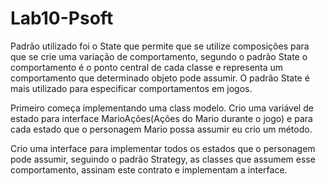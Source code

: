 # Lab10-Psoft

Padrão utilizado foi o State que permite que se utilize composições para que se crie uma variação de comportamento, segundo o padrão State o comportamento é o ponto central de cada classe e representa um comportamento que determinado objeto pode assumir. O padrão State é mais utilizado para especificar comportamentos em jogos.

Primeiro começa implementando uma class modelo. Crio uma variável de estado para interface MarioAções(Ações do Mario durante o jogo) e para cada estado que o personagem Mario possa assumir eu crio um método.

Crio uma interface para implementar todos os estados que o personagem pode assumir, seguindo o padrão Strategy, as classes que assumem esse comportamento, assinam este contrato e implementam a interface.
